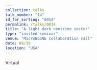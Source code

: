 ```yaml
---
collection: talks
talk_number: "14"
id_for_sorting: "0014"
permalink: /talks/0014
title: "A light dark neutrino sector" 
type: "invited seminar"
venue: "MicroBooNE collaboration call"
date: 08/19
location: "USA"
---
```


Virtual
